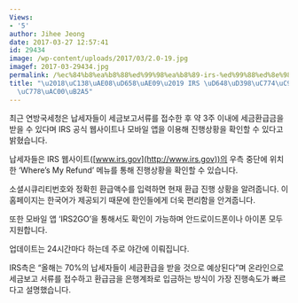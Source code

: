 ```yaml
---
Views:
- '5'
author: Jihee Jeong
date: 2017-03-27 12:57:41
id: 29434
image: /wp-content/uploads/2017/03/2.0-19.jpg
imagef: 2017-03-29434.jpg
permalink: /%ec%84%b8%ea%b8%88%ed%99%98%ea%b8%89-irs-%ed%99%88%ed%8e%98%ec%9d%b4%ec%a7%80%ec%84%9c-%ed%99%95%ec%9d%b8%ea%b0%80%eb%8a%a5/
title: "\u2018\uC138\uAE08\uD658\uAE09\u2019 IRS \uD648\uD398\uC774\uC9C0\uC11C \uD655\
  \uC778\uAC00\uB2A5"
---
```


최근 연방국세청은 납세자들이 세금보고서류를 접수한 후 약 3주 이내에 세금환급금을 받을 수 있다며 IRS 공식 웹사이트나 모바일 앱을 이용해 진행상황을 확인할 수 있다고 밝혔습니다.

납세자들은 IRS 웹사이트([www.irs.gov](http://www.irs.gov))의 우측 중단에 위치한 ‘Where’s My Refund’ 메뉴를 통해 진행상황을 확인할 수 있습니다.

소셜시큐리티번호와 정확힌 환급액수를 입력하면 현재 환급 진행 상황을 알려줍니다. 이 홈페이지는 한국어가 제공되기 때문에 한인들에게 더욱 편리함을 안겨줍니다.

또한 모바일 앱 ‘IRS2GO’을 통해서도 확인이 가능하며 안드로이드폰이나 아이폰 모두 지원합니다.

업데이트는 24시간마다 하는데 주로 야간에 이뤄집니다.

IRS측은 “올해는 70%의 납세자들이 세금환급을 받을 것으로 예상된다”며 온라인으로 세금보고 서류를 접수하고 환급금을 은행계좌로 입금하는 방식이 가장 진행속도가 빠르다고 설명했습니다.